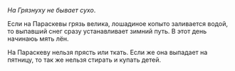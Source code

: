 _На Грязнуху не бывает сухо_.

Если на Параскевы грязь велика, лошадиное копыто заливается водой, то выпавший снег сразу устанавливает зимний путь. В этот день начинаюь мять лён.

На Параскеву нельзя прясть или ткать. Если же она выпадает на пятницу, то так же нельзя стирать и купать детей.